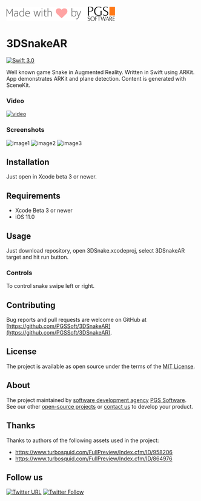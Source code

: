 ![pgssoft-logo.png](pgssoft-logo.png)

# 3DSnakeAR

[![Swift 3.0](https://img.shields.io/badge/Swift-3.0-orange.svg?style=flat)](https://swift.org/)

Well known game Snake in Augmented Reality. Written in Swift using ARKit.
App demonstrates ARKit and plane detection. Content is generated with SceneKit.

### Video
[![video](https://img.youtube.com/vi/uBTDPkbWwqM/0.jpg)](https://www.youtube.com/watch?v=uBTDPkbWwqM)

### Screenshots
![image1](image1.PNG)
![image2](image2.PNG)
![image3](image3.PNG)

## Installation

Just open in Xcode beta 3 or newer.

## Requirements

* Xcode Beta 3 or newer
* iOS 11.0

## Usage

Just download repository, open 3DSnake.xcodeproj, select 3DSnakeAR target and hit run button.

### Controls
To control snake swipe left  or right.

## Contributing

Bug reports and pull requests are welcome on GitHub at [https://github.com/PGSSoft/3DSnakeAR](https://github.com/PGSSoft/3DSnakeAR).

## License

The project is available as open source under the terms of the [MIT License](http://opensource.org/licenses/MIT).

## About

The project maintained by [software development agency](https://www.pgs-soft.com/) [PGS Software](https://www.pgs-soft.com/).
See our other [open-source projects](https://github.com/PGSSoft) or [contact us](https://www.pgs-soft.com/contact-us/) to develop your product.

## Thanks
Thanks to authors of the following assets used in the project:

* https://www.turbosquid.com/FullPreview/Index.cfm/ID/958206
* https://www.turbosquid.com/FullPreview/Index.cfm/ID/864976

## Follow us

[![Twitter URL](https://img.shields.io/twitter/url/http/shields.io.svg?style=social)](https://twitter.com/intent/tweet?text=https://github.com/PGSSoft/3DSnakeAR)
[![Twitter Follow](https://img.shields.io/twitter/follow/pgssoftware.svg?style=social&label=Follow)](https://twitter.com/pgssoftware)
